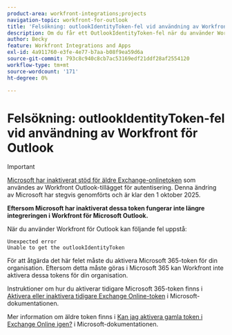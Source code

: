 ```yaml
---
product-area: workfront-integrations;projects
navigation-topic: workfront-for-outlook
title: 'Felsökning: outlookIdentityToken-fel vid användning av Workfront för Outlook'
description: Om du får ett OutlookIdentityToken-fel när du använder Workfront för Outlook måste du aktivera Microsoft 365-token för din organisation.
author: Becky
feature: Workfront Integrations and Apps
exl-id: 4a911760-e3fe-4e77-b7aa-b08f9ea59d6a
source-git-commit: 793c8c940c8cb7ac53169edf21ddf28af2554120
workflow-type: tm+mt
source-wordcount: '171'
ht-degree: 0%

---
```


# Felsökning: outlookIdentityToken-fel vid användning av Workfront för Outlook

>[!IMPORTANT]
>
>[Microsoft har inaktiverat stöd för äldre Exchange-onlinetoken](https://learn.microsoft.com/en-us/office/dev/add-ins/outlook/faq-nested-app-auth-outlook-legacy-tokens) som användes av Workfront Outlook-tillägget för autentisering. Denna ändring av Microsoft har stegvis genomförts och är klar den 1 oktober 2025.
>
>**Eftersom Microsoft har inaktiverat dessa token fungerar inte längre integreringen i Workfront för Microsoft Outlook.**

När du använder Workfront för Outlook kan följande fel uppstå:

```
Unexpected error
Unable to get the outlookIdentityToken
```

För att åtgärda det här felet måste du aktivera Microsoft 365-token för din organisation. Eftersom detta måste göras i Microsoft 365 kan Workfront inte aktivera dessa tokens för din organisation.

Instruktioner om hur du aktiverar tidigare Microsoft 365-token finns i [Aktivera eller inaktivera tidigare Exchange Online-token](https://learn.microsoft.com/en-us/office/dev/add-ins/outlook/turn-exchange-tokens-on-off) i Microsoft-dokumentationen.

Mer information om äldre token finns i [Kan jag aktivera gamla token i Exchange Online igen?](https://learn.microsoft.com/en-us/office/dev/add-ins/outlook/faq-nested-app-auth-outlook-legacy-tokens#can-i-turn-exchange-online-legacy-tokens-back-on) i Microsoft-dokumentationen.
